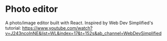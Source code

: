 # Photo editor

A photo/image editor built with React.
Inspired by Web Dev Simplified's tutorial: https://www.youtube.com/watch?v=J243ncoInNE&list=WL&index=17&t=152s&ab_channel=WebDevSimplified
